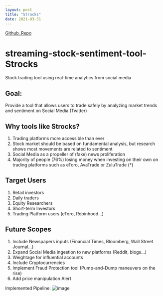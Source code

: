 ```yaml
---
layout: post
title: "Strocks"
date: 2021-03-31
---
```



[Github_Repo](https://github.com/ayan-ghosh103/streaming-stock-sentiment-tool-Strocks.git)


# streaming-stock-sentiment-tool-Strocks
Stock trading tool using real-time analytics from social media 

## Goal:
Provide a tool that allows users to trade safely by analyzing market trends and sentiment on Social Media (Twitter)

## Why tools like Strocks?
1. Trading platforms more accessible than ever
2. Stock market should be based on fundamental analysis, but research shows most movements are related to sentiment
3. Social Media as a propeller of (fake) news proliferation
4. Majority of people (76%) losing money when investing on their own on trading platforms such as eToro, AvaTrade or ZuluTrade (*)

## Target Users
1. Retail investors
2. Daily traders
3. Equity Researchers
4. Short-term Investors
5. Trading Platform users (eToro, Robinhood…)

## Future Scopes
1. Include Newspapers inputs (Financial Times, Bloomberg, Wall Street Journal…)
2. Expand Social Media ingestion to new platforms (Reddit, blogs…)
3. Weightage for influential accounts
4. Include Cryptocurrencies
5. Implement Fraud Protection tool (Pump-and-Dump maneuvers on the rise)
6. Add price manipulation Alert

Implemented Pipeline:
![image](https://user-images.githubusercontent.com/73875467/119923934-4e9c6400-bf90-11eb-860e-3d7357051c25.png)


